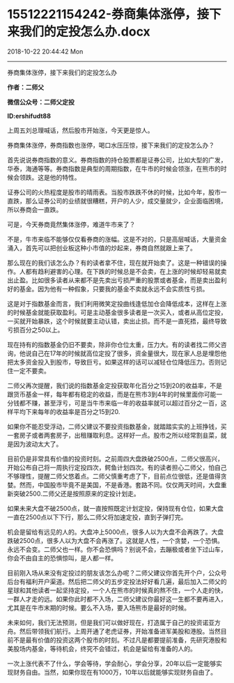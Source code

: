 # 15512221154242-券商集体涨停，接下来我们的定投怎么办.docx

2018-10-22 20:44:42 Mon

----

券商集体涨停，接下来我们的定投怎么办

__作者：二师父__

__微信公众号：二师父定投__

__ID:ershifudt88__

上周五刘总理喊话，然后股市开始涨，今天更是惊人。

券商集体涨停，券商指数也涨停，喝口水压压惊，接下来我们的定投怎么办？

首先说说券商指数的意义。券商指数的持仓股票都是证券公司，比如大型的广发，华泰，海通等等。券商指数是典型的周期指数，在牛市的时候会领涨，在熊市的时候会领跌。这是他的特性。

证券公司的火热程度是股市的晴雨表。当股市跌跌不休的时候，比如今年，股市一直跌，那么证券公司的业绩就很糟糕，开户的人少，成交量就少，企业面临困境，所以券商会一直跌。

可是，今天券商竟然集体涨停，难道牛市来了？

不是，牛市来临不能够仅仅看券商的涨幅。这是不对的，只是高层喊话，大量资金涌入，首先可以把创业板这种小市值的炒起来，券商自然就跟上来了。

那么现在的我们该怎么办？有的读者拿不住，现在就开始卖了。这是一种错误的操作。人都有趋利避害的心理。在下跌的时候总是不会卖，在上涨的时候却轻易就卖出止盈。比如很多读者从来都不是先卖出亏损严重的股票或者基金，而是卖出盈利好的基金。因为他有一种假象，只要我的基金不卖就永远不会实质性亏损。

这是对于指数基金而言，我们利用微笑定投曲线逢低加仓会降低成本，这样在上涨的时候基金就能获取盈利。可是主动基金很多读者是一次买入，或者从高位定投，一买就开始暴跌，这个时候就要主动认错，卖出止损。而不是一直死捂，最终导致亏损百分之50以上。

现在持有的指数基金仍旧不要卖，除非你仓位太重，压力大。有的读者找二师父咨询，他说自己在17年的时候就高位定投了很多，资金量很大，现在家人总是埋怨他把太多资金投入到股市，导致巨亏。如果这样的话可以减轻仓位降低压力。否则记住一定不要卖。

二师父再次提醒，我们说的指数基金定投获取年化百分之15到20的收益率，不是跟货币基金一样，每年都有稳定的收益，而是在熊市3到4年的时候里面你可能一分钱都不赚，甚至浮亏，可是当牛市来临一年的收益率就可以超过百分之一百，这样平均下来每年的收益率是百分之15到20\.

如果你不能忍受浮动，二师父建议不要投资指数基金，就踏踏实实的上班挣钱，买一套房子或者两套房子，出租赚取利息。这样好一点。股市之所以经常割韭菜，就是因为波动太大了。

目前仍是非常具有价值的投资时刻。之前周四大盘跌破2500点，二师父很高兴，开始公布自己将一周执行定投四次，鳄鱼计划四次。有的读者担心二师父，怕自己不够理性，提醒二师父悠着点。二师父慎重考虑了下，目前点位很低，还是值得贪婪。然而，中国股市毕竟不是美国，不是香港。套路不同。仅仅两天时间，大盘重新突破2500\.二师父还是按照原来的定投计划走。

如果未来大盘不破2500点，就一直按照既定计划定投，保持现有仓位，如果大盘一直在2500点以下下行，那么二师父将加速定投，直到子弹打完。

机会是留给有远见的人的。大盘冲上5000点，很多人以为大盘不会再跌了。大盘跌破2500点，很多人以为大盘不会再涨了。这就是人性，一个贪婪，一个恐惧。永远不会变。二师父也一样。你不会恐惧吗？别说不会，去蹦极或者坐下过山车，你会不由自主的恐惧惊叫，是人都一样。

目前刚入场从来没有定投过的朋友该怎么办呢？二师父建议你首先开个户，公众号后台有福利开户渠道。然后把二师父的五步定投法好好看几遍，最后加入二师父的星球和其他读者一起坚持定投，一个人在熊市的时候真的熬不住，一个人走的快，一群人才走的远。如果你此时都不入场，二师父建议你最好这一生都不要再进入，尤其是在牛市末期的时候。要么不入场，要入场熊市是最好的时候。

未来如何，我们无法预测，但是我们可以做好现在，打造属于自己的投资诺亚方舟。然后带领我们航行。上周开通了老虎证券，开始准备进军美股和港股。当然目前不是最有价值的投资这两个股市的时刻。不过凡是都要提前准备，先研究港股和美股场内基金，等待机会，终究不会错过，机会是留给有准备的人的。

一次上涨代表不了什么，学会等待，学会耐心，学会分享，20年以后一定能够实现财务自由。当然，如果你现在有1000万，10年以后就能够实现财务自由了。

